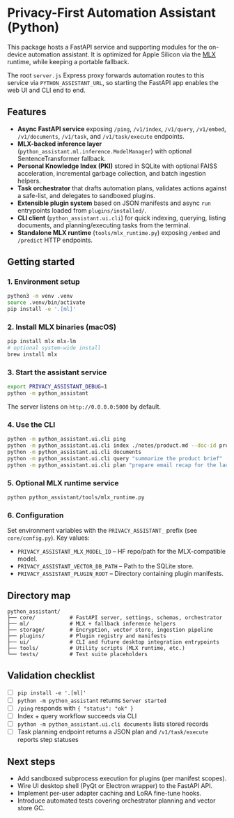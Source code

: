 # Privacy-First Automation Assistant (Python)

This package hosts a FastAPI service and supporting modules for the on-device automation assistant. It is optimized for Apple Silicon via the [MLX](https://ml-explore.github.io/mlx/) runtime, while keeping a portable fallback.

The root `server.js` Express proxy forwards automation routes to this service via `PYTHON_ASSISTANT_URL`, so starting the FastAPI app enables the web UI and CLI end to end.

## Features

- **Async FastAPI service** exposing `/ping`, `/v1/index`, `/v1/query`, `/v1/embed`, `/v1/documents`, `/v1/task`, and `/v1/task/execute` endpoints.
- **MLX-backed inference layer** (`python_assistant.ml.inference.ModelManager`) with optional SentenceTransformer fallback.
- **Personal Knowledge Index (PKI)** stored in SQLite with optional FAISS acceleration, incremental garbage collection, and batch ingestion helpers.
- **Task orchestrator** that drafts automation plans, validates actions against a safe-list, and delegates to sandboxed plugins.
- **Extensible plugin system** based on JSON manifests and async `run` entrypoints loaded from `plugins/installed/`.
- **CLI client** (`python_assistant.ui.cli`) for quick indexing, querying, listing documents, and planning/executing tasks from the terminal.
- **Standalone MLX runtime** (`tools/mlx_runtime.py`) exposing `/embed` and `/predict` HTTP endpoints.

## Getting started

### 1. Environment setup

```bash
python3 -m venv .venv
source .venv/bin/activate
pip install -e '.[ml]'
```

### 2. Install MLX binaries (macOS)

```bash
pip install mlx mlx-lm
# optional system-wide install
brew install mlx
```

### 3. Start the assistant service

```bash
export PRIVACY_ASSISTANT_DEBUG=1
python -m python_assistant
```

The server listens on `http://0.0.0.0:5000` by default.

### 4. Use the CLI

```bash
python -m python_assistant.ui.cli ping
python -m python_assistant.ui.cli index ./notes/product.md --doc-id product-notes
python -m python_assistant.ui.cli documents
python -m python_assistant.ui.cli query "summarize the product brief"
python -m python_assistant.ui.cli plan "prepare email recap for the launch" --run
```

### 5. Optional MLX runtime service

```bash
python python_assistant/tools/mlx_runtime.py
```

### 6. Configuration

Set environment variables with the `PRIVACY_ASSISTANT_` prefix (see `core/config.py`). Key values:

- `PRIVACY_ASSISTANT_MLX_MODEL_ID` – HF repo/path for the MLX-compatible model.
- `PRIVACY_ASSISTANT_VECTOR_DB_PATH` – Path to the SQLite store.
- `PRIVACY_ASSISTANT_PLUGIN_ROOT` – Directory containing plugin manifests.

## Directory map

```
python_assistant/
├── core/           # FastAPI server, settings, schemas, orchestrator
├── ml/             # MLX + fallback inference helpers
├── storage/        # Encryption, vector store, ingestion pipeline
├── plugins/        # Plugin registry and manifests
├── ui/             # CLI and future desktop integration entrypoints
├── tools/          # Utility scripts (MLX runtime, etc.)
└── tests/          # Test suite placeholders
```

## Validation checklist

- [ ] `pip install -e '.[ml]'`
- [ ] `python -m python_assistant` returns `Server started`
- [ ] `/ping` responds with `{ "status": "ok" }`
- [ ] Index + query workflow succeeds via CLI
- [ ] `python -m python_assistant.ui.cli documents` lists stored records
- [ ] Task planning endpoint returns a JSON plan and `/v1/task/execute` reports step statuses

## Next steps

- Add sandboxed subprocess execution for plugins (per manifest scopes).
- Wire UI desktop shell (PyQt or Electron wrapper) to the FastAPI API.
- Implement per-user adapter caching and LoRA fine-tune hooks.
- Introduce automated tests covering orchestrator planning and vector store GC.
```